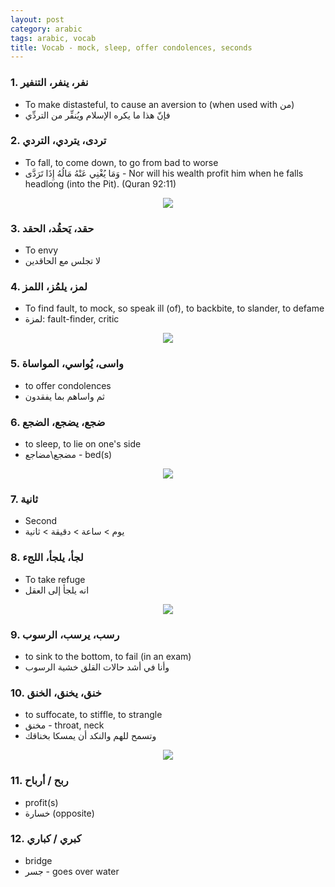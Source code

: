 ```yaml
---
layout: post
category: arabic
tags: arabic, vocab
title: Vocab - mock, sleep, offer condolences, seconds
---
```


### 1. نفر، ينفر، التنفير
- To make distasteful, to cause an aversion to (when used with من)
- فإنّ هذا ما يكره الإسلام ويُنفِّر من التردِّي
 

### 2. تردى، يتردي، التردي
- To fall, to come down, to go from bad to worse
- وَمَا يُغْنِي عَنْهُ مَالُهُ إِذَا تَرَدَّى - Nor will his wealth profit him when he falls headlong (into the Pit). (Quran 92:11)

<center> <img src = "{{baseurl}}/assets/img/posts/arabic/trda.jpg">
</center>

### 3. حقد، يَحقُد، الحقد
- To envy
- لا تجلس مع الحاقدين


### 4. لمز، يلمُز، اللمز
- To find fault, to mock, so speak ill (of), to backbite, to slander, to defame
- لمزة: fault-finder, critic

<center> <img src = "{{baseurl}}/assets/img/posts/arabic/lmz.jpg">
</center>

### 5. واسى، يُواسي، المواساة
- to offer condolences
- ثم واساهم بما يفقدون  


### 6. ضجع، يضجع، الضجع
- to sleep, to lie on one's side
- مضجع\مضاجع - bed(s)
<center> <img src = "{{baseurl}}/assets/img/posts/arabic/dje.jpg">
</center>

### 7. ثانية
- Second
- يوم > ساعة > دقيقة > ثانية

### 8. لجأ، يلجأ، اللجء
- To take refuge 
- انه يلجأ إلى العقل
<center> <img src = "{{baseurl}}/assets/img/posts/arabic/lja.jpg">
</center>

### 9. رسب، يرسب، الرسوب
- to sink to the bottom, to fail (in an exam)
- وأنا في أشد حالات القلق خشية الرسوب

### 10. خنق، يخنق، الخنق
- to suffocate, to stiffle, to strangle
- مخنق - throat, neck
- وتسمح للهم والنكد أن يمسكا بخناقك
<center> <img src = "{{baseurl}}/assets/img/posts/arabic/khnq.jpg">
</center>

### 11. ربح / أرباح
- profit(s)
- خسارة (opposite)

### 12. كبري / كباري
- bridge
- جسر - goes over water
